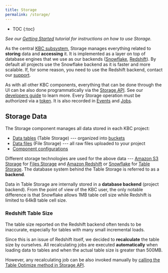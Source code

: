 ```yaml
---
title: Storage
permalink: /storage/
---
```


* TOC
{:toc}

*See our [Getting Started](/tutorial/load/) tutorial for instructions on how to use Storage.*

As the central [KBC subsystem](/overview/), Storage manages everything related to **storing** data and **accessing** it.
It is implemented as a layer on top of database engines that we use as our backends
([Snowflake](http://www.snowflake.net/), [Redshift](https://aws.amazon.com/redshift/)).
By default all projects use the Snowflake backend as it is faster and more scalable. If, for some
reason, you need to use the Redshift backend, contact our [support](/management/support).

As with all other KBC components, everything that can be done through the UI can be also done programmatically
via the [Storage API](http://docs.keboola.apiary.io/).
See our [developers guide](https://developers.keboola.com/integrate/storage/) to learn more.
Every Storage operation must be authorized via a [token](/management/project/tokens/).
It is also recorded in [Events](/management/project/tokens/#token-events) and
[Jobs](/management/jobs/).

## Storage Data
The Storage component manages all data stored in each KBC project:

- [Data tables](/storage/tables/) (Table Storage) --- organized into [buckets](/storage/buckets/)
- [Data files](/storage/file-uploads/) (File Storage) --- all raw files uploaded to your project
- [Component configurations](/storage/configurations/)

Different storage technologies are used for the above data --- [Amazon S3 Storage](https://aws.amazon.com/s3/)
for [Files Storage](/storage/file-uploads/) and [Amazon Redshift](https://aws.amazon.com/redshift/) or
[Snowflake](https://www.snowflake.net/product/) for [Table Storage](/storage/tables/). The database system
behind the Table Storage is referred to as a **backend**.

Data in Table Storage are internally stored in a **database backend** (project backend). From the point of
view of the KBC user, the only notable difference is that Snowflake allows 1MB table cell size while
Redshift is limited to 64kB table cell size.

### Redshift Table Size
The table size reported on the Redshift backend often tends to be inaccurate, especially for tables with
many small incremental loads.

Since this is an issue of Redshift itself, we decided to **recalculate** the table size by ourselves.
All recalculating jobs are executed **automatically** when loading data to tables and
when the actual table size is greater than 500MB.

However, any recalculating job can be also invoked manually by [calling the Table
Optimize method in Storage API](http://docs.keboola.apiary.io/#reference/tables/table-optimize/optimize-table).

